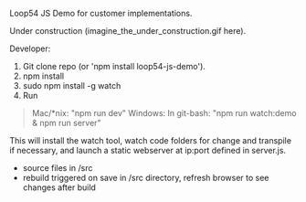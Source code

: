 


Loop54 JS Demo for customer implementations. 

Under construction (imagine_the_under_construction.gif here).

Developer: 

1. Git clone repo (or 'npm install loop54-js-demo').
2. npm install
3. sudo npm install -g watch
4. Run
> Mac/*nix: "npm run dev"
> Windows: In git-bash: "npm run watch:demo & npm run server"

This will install the watch tool, watch code folders for change and transpile if necessary, and launch a static webserver at ip:port defined in server.js.

- source files in /src
- rebuild triggered on save in /src directory, refresh browser to see changes after build




